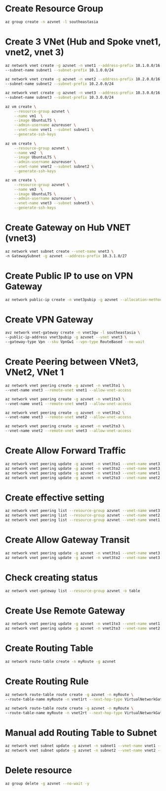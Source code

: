 
# Create Resource Group
```bash
az group create -n azvnet -l southeastasia
```

# Create 3 VNet (Hub and Spoke vnet1, vnet2, vnet 3)
```bash
az network vnet create -g azvnet -n vnet1 --address-prefix 10.1.0.0/16 \
--subnet-name subnet1 --subnet-prefix 10.1.0.0/24
                            
az network vnet create -g azvnet -n vnet2 --address-prefix 10.2.0.0/16 \
--subnet-name subnet2 --subnet-prefix 10.2.0.0/24         

az network vnet create -g azvnet -n vnet3 --address-prefix 10.3.0.0/16 \
--subnet-name subnet3 --subnet-prefix 10.3.0.0/24
                            
az vm create \
    --resource-group azvnet \
    --name vm1  \
    --image UbuntuLTS \
    --admin-username azureuser \
    --vnet-name vnet1 --subnet subnet1 \
    --generate-ssh-keys 
    
az vm create \
    --resource-group azvnet \
    --name vm2  \
    --image UbuntuLTS \
    --admin-username azureuser \
    --vnet-name vnet2 --subnet subnet2 \
    --generate-ssh-keys

az vm create \
    --resource-group azvnet \
    --name vm3  \
    --image UbuntuLTS \
    --admin-username azureuser \
    --vnet-name vnet3 --subnet subnet3 \
    --generate-ssh-keys
```

# Create Gateway on Hub VNET (vnet3)
```bash
az network vnet subnet create --vnet-name vnet3 \
-n GatewaySubnet -g azvnet --address-prefix 10.3.1.0/27
```

# Create Public IP to use on VPN Gateway
```bash
az network public-ip create -n vnet3pubip -g azvnet --allocation-method Dynamic
```

# Create VPN Gateway
```bash
avz network vnet-gateway create -n vnet3gw -l southeastasia \
--public-ip-address vnet3pubip -g azvnet --vnet vnet3 \
--gateway-type Vpn --sku VpnGw1 --vpn-type RouteBased --no-wait
```

# Create Peering between VNet3, VNet2, VNet 1
```bash
az network vnet peering create -g azvnet -n vnet3to1 \
--vnet-name vnet3 --remote-vnet vnet1 --allow-vnet-access

az network vnet peering create -g azvnet -n vnet1to3 \
--vnet-name vnet1 --remote-vnet vnet3 --allow-vnet-access

az network vnet peering create -g azvnet -n vnet3to2 \
--vnet-name vnet3 --remote-vnet vnet2 --allow-vnet-access

az network vnet peering create -g azvnet -n vnet2to3 \
--vnet-name vnet2 --remote-vnet vnet3 --allow-vnet-access
```

# Create Allow Forward Traffic

```bash
az network vnet peering update -g azvnet -n vnet3to1 --vnet-name vnet3 --set allowForwardedTraffic=true
az network vnet peering update -g azvnet -n vnet3to2 --vnet-name vnet3 --set allowForwardedTraffic=true
az network vnet peering update -g azvnet -n vnet1to3 --vnet-name vnet1 --set allowForwardedTraffic=true
az network vnet peering update -g azvnet -n vnet2to3 --vnet-name vnet2 --set allowForwardedTraffic=true
```

# Create effective setting
```bash
az network vnet peering list --resource-group azvnet --vnet-name vnet3 -o table
az network vnet peering list --resource-group azvnet --vnet-name vnet2 -o table
az network vnet peering list --resource-group azvnet --vnet-name vnet1 -o table
```

# Create Allow Gateway Transit
```bash
az network vnet peering update -g azvnet -n vnet3to1 --vnet-name vnet3 --set allowGatewayTransit=true
az network vnet peering update -g azvnet -n vnet3to2 --vnet-name vnet3 --set allowGatewayTransit=true
```

# Check creating status
```bash
az network vnet-gateway list --resource-group azvnet -o table
```

# Create Use Remote Gateway
```bash
az network vnet peering update -g azvnet -n vnet1to3 --vnet-name vnet1 --set useRemoteGateways=true
az network vnet peering update -g azvnet -n vnet2to3 --vnet-name vnet2 --set useRemoteGateways=true
```

# Create Routing Table
```bash
az network route-table create -n myRoute -g azvnet
```

# Create Routing Rule
```bash
az network route-table route create -g azvnet -n myRoute \
--route-table-name myRoute -n vnet1rt --next-hop-type VirtualNetworkGateway --address-prefix 10.1.0.0/16

az network route-table route create -g azvnet -n myRoute \
--route-table-name myRoute -n vnet2rt --next-hop-type VirtualNetworkGateway --address-prefix 10.2.0.0/16
```

# Manual add Routing Table to Subnet
```bash
az network vnet subnet update -g azvnet -n subnet1 --vnet-name vnet1 --route-table myRoute
az network vnet subnet update -g azvnet -n subnet2 --vnet-name vnet2 --route-table myRoute
```
# Delete resource
```bash
az group delete -g azvnet --no-wait -y
```